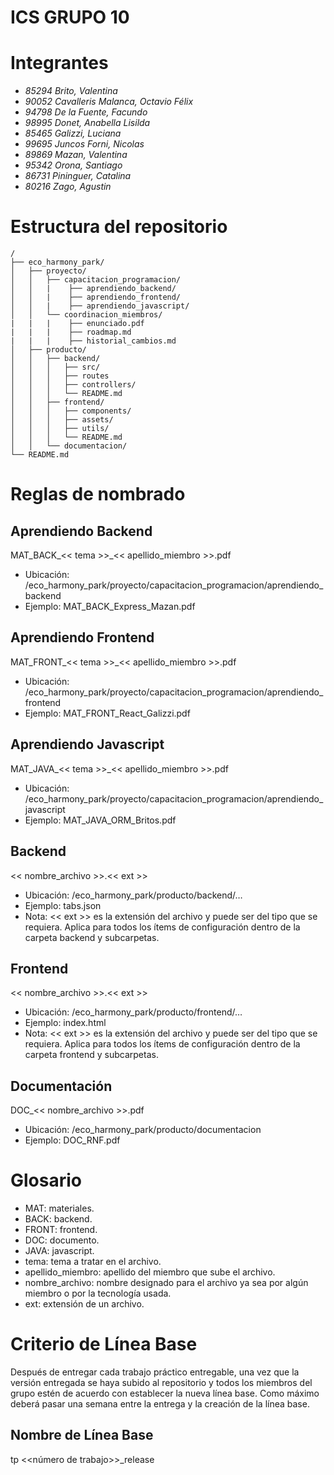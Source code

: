 # ICS GRUPO 10
# Integrantes

-   _85294 Brito, Valentina_
-   _90052 Cavalleris Malanca, Octavio Félix_
-   _94798 De la Fuente, Facundo_
-   _98995 Donet, Anabella Lisilda_
-   _85465 Galizzi, Luciana_
-   _99695 Juncos Forni, Nicolas_
-   _89869 Mazan, Valentina_
-   _95342 Orona, Santiago_
-   _86731 Pininguer, Catalina_
-   _80216 Zago, Agustin_


# Estructura del repositorio

```
/
├── eco_harmony_park/
│   ├── proyecto/
│   │   ├── capacitacion_programacion/
│   │   |    ├── aprendiendo_backend/
│   │   |    ├── aprendiendo_frontend/
│   │   |    ├── aprendiendo_javascript/
│   │   └── coordinacion_miembros/
|   |   |    ├── enunciado.pdf
|   |   |    ├── roadmap.md
|   |   |    ├── historial_cambios.md
│   ├── producto/
│   │   ├── backend/
│   │   │   ├── src/
│   │   │   ├── routes
│   │   │   ├── controllers/
│   │   │   └── README.md
│   │   ├── frontend/
│   │   │   ├── components/
│   │   │   ├── assets/
│   │   │   ├── utils/
│   │   │   └── README.md
│   │   └── documentacion/
└── README.md
```

# Reglas de nombrado

## Aprendiendo Backend

MAT_BACK_<< tema >>_<< apellido_miembro >>.pdf

-   Ubicación: /eco_harmony_park/proyecto/capacitacion_programacion/aprendiendo_backend
-   Ejemplo: MAT_BACK_Express_Mazan.pdf

## Aprendiendo Frontend

MAT_FRONT_<< tema >>_<< apellido_miembro >>.pdf

-   Ubicación: /eco_harmony_park/proyecto/capacitacion_programacion/aprendiendo_frontend
-   Ejemplo: MAT_FRONT_React_Galizzi.pdf

## Aprendiendo Javascript

MAT_JAVA_<< tema >>_<< apellido_miembro >>.pdf

-   Ubicación: /eco_harmony_park/proyecto/capacitacion_programacion/aprendiendo_javascript
-   Ejemplo: MAT_JAVA_ORM_Britos.pdf

## Backend

<< nombre_archivo >>.<< ext >>

-   Ubicación: /eco_harmony_park/producto/backend/…
-   Ejemplo: tabs.json
-   Nota: << ext >> es la extensión del archivo y puede ser del tipo que se requiera. Aplica para todos los ítems de configuración dentro de la carpeta backend y subcarpetas.

## Frontend

<< nombre_archivo >>.<< ext >>

-   Ubicación: /eco_harmony_park/producto/frontend/…
-   Ejemplo: index.html
-   Nota: << ext >> es la extensión del archivo y puede ser del tipo que se requiera. Aplica para todos los ítems de configuración dentro de la carpeta frontend y subcarpetas.

## Documentación

DOC_<< nombre_archivo >>.pdf

-   Ubicación: /eco_harmony_park/producto/documentacion
-   Ejemplo: DOC_RNF.pdf

# Glosario

-   MAT: materiales.
-   BACK: backend.
-   FRONT: frontend.
-   DOC: documento.
-   JAVA: javascript.
-   tema: tema a tratar en el archivo.
-   apellido_miembro: apellido del miembro que sube el archivo.
-   nombre_archivo: nombre designado para el archivo ya sea por algún miembro o por la tecnología usada.
-   ext: extensión de un archivo.

# Criterio de Línea Base

Después de entregar cada trabajo práctico entregable, una vez que la versión entregada se haya subido al repositorio y todos los miembros del grupo estén de acuerdo con establecer la nueva línea base. Como máximo deberá pasar una semana entre la entrega y la creación de la línea base.

## Nombre de Línea Base

tp <<número de trabajo>>_release
